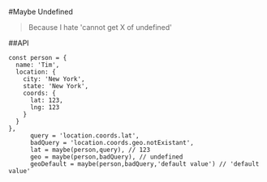 #Maybe Undefined

> Because I hate 'cannot get X of undefined'

##API

```
const person = {
  name: 'Tim',
  location: {
    city: 'New York',
    state: 'New York',
    coords: {
      lat: 123,
      lng: 123
    }
  }
},
      query = 'location.coords.lat',
      badQuery = 'location.coords.geo.notExistant',
      lat = maybe(person,query), // 123
      geo = maybe(person,badQuery), // undefined
      geoDefault = maybe(person,badQuery,'default value') // 'default value'
```